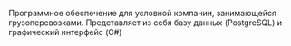 Программное обеспечение для условной компании, занимающейся грузоперевозками. Представляет из себя базу данных (PostgreSQL) и графический интерфейс (C#)
